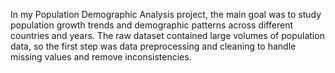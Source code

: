 In my Population Demographic Analysis project, the main goal was to study population growth trends and demographic patterns across different countries and years. The raw dataset contained large volumes of population data, so the first step was data preprocessing and cleaning to handle missing values and remove inconsistencies.
